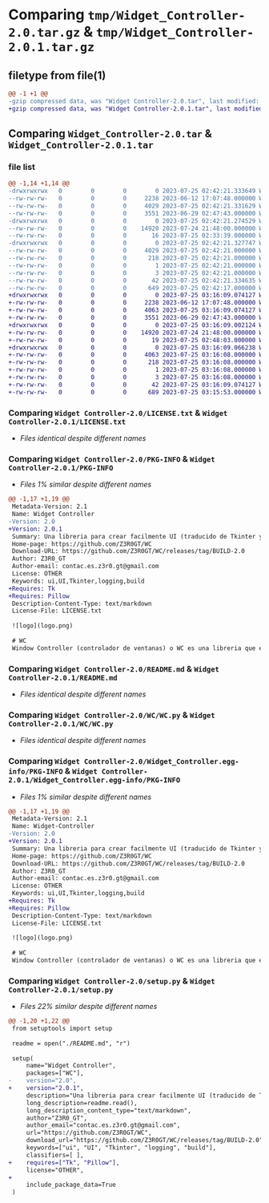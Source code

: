 # Comparing `tmp/Widget_Controller-2.0.tar.gz` & `tmp/Widget_Controller-2.0.1.tar.gz`

## filetype from file(1)

```diff
@@ -1 +1 @@
-gzip compressed data, was "Widget Controller-2.0.tar", last modified: Tue Jul 25 02:42:21 2023, max compression
+gzip compressed data, was "Widget Controller-2.0.1.tar", last modified: Tue Jul 25 03:16:09 2023, max compression
```

## Comparing `Widget_Controller-2.0.tar` & `Widget_Controller-2.0.1.tar`

### file list

```diff
@@ -1,14 +1,14 @@
-drwxrwxrwx   0        0        0        0 2023-07-25 02:42:21.333649 Widget Controller-2.0/
--rw-rw-rw-   0        0        0     2238 2023-06-12 17:07:48.000000 Widget Controller-2.0/LICENSE.txt
--rw-rw-rw-   0        0        0     4029 2023-07-25 02:42:21.331629 Widget Controller-2.0/PKG-INFO
--rw-rw-rw-   0        0        0     3551 2023-06-29 02:47:43.000000 Widget Controller-2.0/README.md
-drwxrwxrwx   0        0        0        0 2023-07-25 02:42:21.274529 Widget Controller-2.0/WC/
--rw-rw-rw-   0        0        0    14920 2023-07-24 21:48:00.000000 Widget Controller-2.0/WC/WC.py
--rw-rw-rw-   0        0        0       16 2023-07-25 02:33:39.000000 Widget Controller-2.0/WC/__init__.py
-drwxrwxrwx   0        0        0        0 2023-07-25 02:42:21.327747 Widget Controller-2.0/Widget_Controller.egg-info/
--rw-rw-rw-   0        0        0     4029 2023-07-25 02:42:21.000000 Widget Controller-2.0/Widget_Controller.egg-info/PKG-INFO
--rw-rw-rw-   0        0        0      218 2023-07-25 02:42:21.000000 Widget Controller-2.0/Widget_Controller.egg-info/SOURCES.txt
--rw-rw-rw-   0        0        0        1 2023-07-25 02:42:21.000000 Widget Controller-2.0/Widget_Controller.egg-info/dependency_links.txt
--rw-rw-rw-   0        0        0        3 2023-07-25 02:42:21.000000 Widget Controller-2.0/Widget_Controller.egg-info/top_level.txt
--rw-rw-rw-   0        0        0       42 2023-07-25 02:42:21.334635 Widget Controller-2.0/setup.cfg
--rw-rw-rw-   0        0        0      649 2023-07-25 02:42:17.000000 Widget Controller-2.0/setup.py
+drwxrwxrwx   0        0        0        0 2023-07-25 03:16:09.074127 Widget Controller-2.0.1/
+-rw-rw-rw-   0        0        0     2238 2023-06-12 17:07:48.000000 Widget Controller-2.0.1/LICENSE.txt
+-rw-rw-rw-   0        0        0     4063 2023-07-25 03:16:09.074127 Widget Controller-2.0.1/PKG-INFO
+-rw-rw-rw-   0        0        0     3551 2023-06-29 02:47:43.000000 Widget Controller-2.0.1/README.md
+drwxrwxrwx   0        0        0        0 2023-07-25 03:16:09.002124 Widget Controller-2.0.1/WC/
+-rw-rw-rw-   0        0        0    14920 2023-07-24 21:48:00.000000 Widget Controller-2.0.1/WC/WC.py
+-rw-rw-rw-   0        0        0       19 2023-07-25 02:48:03.000000 Widget Controller-2.0.1/WC/__init__.py
+drwxrwxrwx   0        0        0        0 2023-07-25 03:16:09.066238 Widget Controller-2.0.1/Widget_Controller.egg-info/
+-rw-rw-rw-   0        0        0     4063 2023-07-25 03:16:08.000000 Widget Controller-2.0.1/Widget_Controller.egg-info/PKG-INFO
+-rw-rw-rw-   0        0        0      218 2023-07-25 03:16:08.000000 Widget Controller-2.0.1/Widget_Controller.egg-info/SOURCES.txt
+-rw-rw-rw-   0        0        0        1 2023-07-25 03:16:08.000000 Widget Controller-2.0.1/Widget_Controller.egg-info/dependency_links.txt
+-rw-rw-rw-   0        0        0        3 2023-07-25 03:16:08.000000 Widget Controller-2.0.1/Widget_Controller.egg-info/top_level.txt
+-rw-rw-rw-   0        0        0       42 2023-07-25 03:16:09.074127 Widget Controller-2.0.1/setup.cfg
+-rw-rw-rw-   0        0        0      689 2023-07-25 03:15:53.000000 Widget Controller-2.0.1/setup.py
```

### Comparing `Widget Controller-2.0/LICENSE.txt` & `Widget Controller-2.0.1/LICENSE.txt`

 * *Files identical despite different names*

### Comparing `Widget Controller-2.0/PKG-INFO` & `Widget Controller-2.0.1/PKG-INFO`

 * *Files 1% similar despite different names*

```diff
@@ -1,17 +1,19 @@
 Metadata-Version: 2.1
 Name: Widget Controller
-Version: 2.0
+Version: 2.0.1
 Summary: Una libreria para crear facilmente UI (traducido de Tkinter y otros)
 Home-page: https://github.com/Z3R0GT/WC
 Download-URL: https://github.com/Z3R0GT/WC/releases/tag/BUILD-2.0
 Author: Z3R0_GT
 Author-email: contac.es.z3r0.gt@gmail.com
 License: OTHER
 Keywords: ui,UI,Tkinter,logging,build
+Requires: Tk
+Requires: Pillow
 Description-Content-Type: text/markdown
 License-File: LICENSE.txt
 
 ![logo](logo.png)
 
 # WC
 Window Controller (controlador de ventanas) o WC es una libreria que empaqueta otras tanto grandes como pequeÃ±as, proveyendo multiples funciones para facilitar el crear GUIs, creado por
```

### Comparing `Widget Controller-2.0/README.md` & `Widget Controller-2.0.1/README.md`

 * *Files identical despite different names*

### Comparing `Widget Controller-2.0/WC/WC.py` & `Widget Controller-2.0.1/WC/WC.py`

 * *Files identical despite different names*

### Comparing `Widget Controller-2.0/Widget_Controller.egg-info/PKG-INFO` & `Widget Controller-2.0.1/Widget_Controller.egg-info/PKG-INFO`

 * *Files 1% similar despite different names*

```diff
@@ -1,17 +1,19 @@
 Metadata-Version: 2.1
 Name: Widget-Controller
-Version: 2.0
+Version: 2.0.1
 Summary: Una libreria para crear facilmente UI (traducido de Tkinter y otros)
 Home-page: https://github.com/Z3R0GT/WC
 Download-URL: https://github.com/Z3R0GT/WC/releases/tag/BUILD-2.0
 Author: Z3R0_GT
 Author-email: contac.es.z3r0.gt@gmail.com
 License: OTHER
 Keywords: ui,UI,Tkinter,logging,build
+Requires: Tk
+Requires: Pillow
 Description-Content-Type: text/markdown
 License-File: LICENSE.txt
 
 ![logo](logo.png)
 
 # WC
 Window Controller (controlador de ventanas) o WC es una libreria que empaqueta otras tanto grandes como pequeÃ±as, proveyendo multiples funciones para facilitar el crear GUIs, creado por
```

### Comparing `Widget Controller-2.0/setup.py` & `Widget Controller-2.0.1/setup.py`

 * *Files 22% similar despite different names*

```diff
@@ -1,20 +1,22 @@
 from setuptools import setup
 
 readme = open("./README.md", "r")
 
 setup(
     name="Widget Controller",
     packages=["WC"],
-    version="2.0",
+    version="2.0.1",
     description="Una libreria para crear facilmente UI (traducido de Tkinter y otros)",
     long_description=readme.read(),
     long_description_content_type="text/markdown",
     author="Z3R0_GT",
     author_email="contac.es.z3r0.gt@gmail.com",
     url="https://github.com/Z3R0GT/WC",
     download_url="https://github.com/Z3R0GT/WC/releases/tag/BUILD-2.0",
     keywords=["ui", "UI", "Tkinter", "logging", "build"],
     classifiers=[ ],
+    requires=["Tk", "Pillow"],
     license="OTHER",
+    
     include_package_data=True
 )
```

